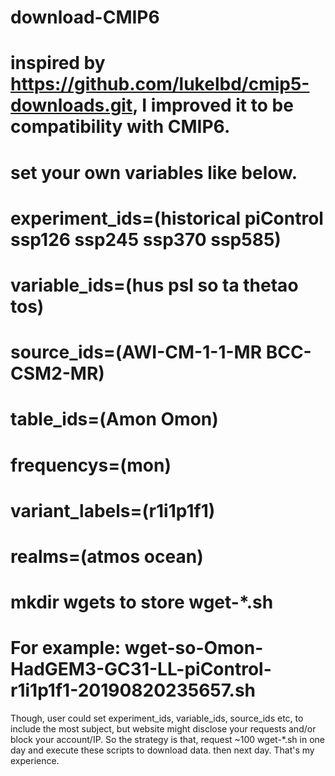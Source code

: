 # download-CMIP6
# inspired by https://github.com/lukelbd/cmip5-downloads.git, I improved it to be compatibility with CMIP6.

# set your own variables like below.
# experiment_ids=(historical piControl ssp126 ssp245 ssp370 ssp585)
# variable_ids=(hus psl so ta thetao tos)
# source_ids=(AWI-CM-1-1-MR BCC-CSM2-MR)
# table_ids=(Amon Omon)
# frequencys=(mon)
# variant_labels=(r1i1p1f1)
# realms=(atmos ocean)

# mkdir wgets to store wget-*.sh
# For example: wget-so-Omon-HadGEM3-GC31-LL-piControl-r1i1p1f1-20190820235657.sh



Though, user could set experiment_ids, variable_ids, source_ids etc, to include the most subject, but website might disclose your requests and/or block your account/IP. So the strategy is that, request ~100 wget-*.sh in one day and execute these scripts to download data. then next day. That's my experience.
